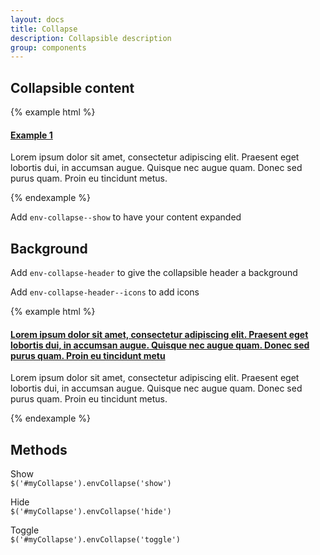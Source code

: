 ```yaml
---
layout: docs
title: Collapse
description: Collapsible description
group: components
---
```


<h2>Collapsible content</h2>

{% example html %}
<h4 class="env-text">
   <a role="button" class="env-button env-button--link" href="#container1" data-env-collapse aria-expanded="false" aria-controls="container1">
      Example 1
   </a>
</h4>

<div class="env-collapse" id="container1">
   <p class="env-text">Lorem ipsum dolor sit amet, consectetur adipiscing elit. Praesent eget lobortis dui, in accumsan augue. Quisque nec augue quam. Donec sed purus quam. Proin eu tincidunt metus.</p>
</div>

{% endexample %}

<p>
   Add <code class="highlighter-rouge">env-collapse--show</code> to have your content expanded
</p>

<h2>Background</h2>
<p>Add <code class="highlighter-rouge">env-collapse-header</code> to give the collapsible header a background</p>
<p>Add <code class="highlighter-rouge">env-collapse-header--icons</code> to add icons</p>

{% example html %}
<h4 class="env-text">
   <a class="env-collapse-header env-d--flex env-justify-content--between" role="button" href="#container2"
      data-env-collapse aria-expanded="false" aria-controls="container2">
      <span class="env-m-right--x-large">
         Lorem ipsum dolor sit amet, consectetur adipiscing elit. Praesent eget lobortis dui, in accumsan augue. Quisque nec augue quam. Donec sed purus quam. Proin eu tincidunt metu
      </span>
      <span class="env-collapse-header--icons"></span>
   </a>
</h4>

<div class="env-collapse" id="container2">
   <p class="env-text">Lorem ipsum dolor sit amet, consectetur adipiscing elit. Praesent eget lobortis dui, in accumsan augue. Quisque nec augue quam. Donec sed purus quam. Proin eu tincidunt metus.</p>
</div>

{% endexample %}

## Methods ##

Show  
`$('#myCollapse').envCollapse('show')`

Hide   
`$('#myCollapse').envCollapse('hide')`

Toggle   
`$('#myCollapse').envCollapse('toggle')`